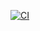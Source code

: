[![CI](https://github.com/Rebeckaspolander/movieList_InReact/actions/workflows/test.yml/badge.svg)](https://github.com/Rebeckaspolander/movieList_InReact/actions/workflows/test.yml)